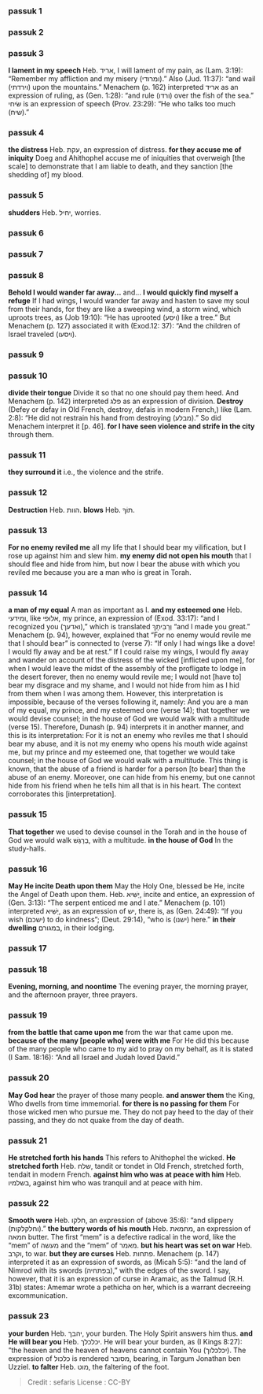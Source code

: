 
### passuk 1

### passuk 2

### passuk 3
<b>I lament in my speech</b> Heb. אריד, I will lament of my pain, as (Lam. 3:19): “Remember my affliction and my misery (ומרודי).” Also (Jud. 11:37): “and wail (וירדתי) upon the mountains.” Menachem (p. 162) interpreted אריד as an expression of ruling, as (Gen. 1:28): “and rule (ורדו) over the fish of the sea.” שּׂיחי is an expression of speech (Prov. 23:29): “He who talks too much (שיח).”

### passuk 4
<b>the distress</b> Heb. עקת, an expression of distress.
<b>for they accuse me of iniquity</b> Doeg and Ahithophel accuse me of iniquities that overweigh [the scale] to demonstrate that I am liable to death, and they sanction [the shedding of] my blood.

### passuk 5
<b>shudders</b> Heb. יחיל, worries.

### passuk 6

### passuk 7

### passuk 8
<b>Behold I would wander far away...</b> and... <b>I would quickly find myself a refuge</b> If I had wings, I would wander far away and hasten to save my soul from their hands, for they are like a sweeping wind, a storm wind, which uproots trees, as (Job 19:10): “He has uprooted (ויסע) like a tree.” But Menachem (p. 127) associated it with (Exod.12: 37): “And the children of Israel traveled (ויסעו).

### passuk 9

### passuk 10
<b>divide their tongue</b> Divide it so that no one should pay them heed. And Menachem (p. 142) interpreted פלג as an expression of division.
<b>Destroy</b> (Defey or defay in Old French, destroy, defais in modern French,) like (Lam. 2:8): “He did not restrain his hand from destroying (מבלע).” So did Menachem interpret it [p. 46].
<b>for I have seen violence and strife in the city</b> through them.

### passuk 11
<b>they surround it</b> i.e., the violence and the strife.

### passuk 12
<b>Destruction</b> Heb. הוות.
<b>blows</b> Heb. תוֹךְ.

### passuk 13
<b>For no enemy reviled me</b> all my life that I should bear my vilification, but I rose up against him and slew him.
<b>my enemy did not open his mouth</b> that I should flee and hide from him, but now I bear the abuse with which you reviled me because you are a man who is great in Torah.

### passuk 14
<b>a man of my equal</b> A man as important as I.
<b>and my esteemed one</b> Heb. ומידעי, like אלוּפי, my prince, an expression of (Exod. 33:17): “and I recognized you (ואדעך),” which is translated וְרַבִּיתָךְ “and I made you great.” Menachem (p. 94), however, explained that “For no enemy would revile me that I should bear” is connected to (verse 7): “If only I had wings like a dove! I would fly away and be at rest.” If I could raise my wings, I would fly away and wander on account of the distress of the wicked [inflicted upon me], for when I would leave the midst of the assembly of the profligate to lodge in the desert forever, then no enemy would revile me; I would not [have to] bear my disgrace and my shame, and I would not hide from him as I hid from them when I was among them. However, this interpretation is impossible, because of the verses following it, namely: And you are a man of my equal, my prince, and my esteemed one (verse 14); that together we would devise counsel; in the house of God we would walk with a multitude (verse 15). Therefore, Dunash (p. 94) interprets it in another manner, and this is its interpretation: For it is not an enemy who reviles me that I should bear my abuse, and it is not my enemy who opens his mouth wide against me, but my prince and my esteemed one, that together we would take counsel; in the house of God we would walk with a multitude. This thing is known, that the abuse of a friend is harder for a person [to bear] than the abuse of an enemy. Moreover, one can hide from his enemy, but one cannot hide from his friend when he tells him all that is in his heart. The context corroborates this [interpretation].

### passuk 15
<b>That together</b> we used to devise counsel in the Torah and in the house of God we would walk בְרָגֶשּׁ, with a multitude.
<b>in the house of God</b> In the study-halls.

### passuk 16
<b>May He incite Death upon them</b> May the Holy One, blessed be He, incite the Angel of Death upon them. Heb. יַשִּׁיא, incite and entice, an expression of (Gen. 3:13): “The serpent enticed me and I ate.” Menachem (p. 101) interpreted יַשִּׁיא, as an expression of יש, there is, as (Gen. 24:49): “If you wish (ישכם) to do kindness”; (Deut. 29:14), “who is (ישנו) here.”
<b>in their dwelling</b> במגורם, in their lodging.

### passuk 17

### passuk 18
<b>Evening, morning, and noontime</b> The evening prayer, the morning prayer, and the afternoon prayer, three prayers.

### passuk 19
<b>from the battle that came upon me</b> from the war that came upon me.
<b>because of the many [people who] were with me</b> For He did this because of the many people who came to my aid to pray on my behalf, as it is stated (I Sam. 18:16): “And all Israel and Judah loved David.”

### passuk 20
<b>May God hear</b> the prayer of those many people.
<b>and answer them</b> the King, Who dwells from time immemorial.
<b>for there is no passing for them</b> For those wicked men who pursue me. They do not pay heed to the day of their passing, and they do not quake from the day of death.

### passuk 21
<b>He stretched forth his hands</b> This refers to Ahithophel the wicked.
<b>He stretched forth</b> Heb. שלח, tandit or tondet in Old French, stretched forth, tendait in modern French.
<b>against him who was at peace with him</b> Heb. בשלמיו, against him who was tranquil and at peace with him.

### passuk 22
<b>Smooth were</b> Heb. חלקו, an expression of (above 35:6): “and slippery (וחלקלקות).”
<b>the buttery words of his mouth</b> Heb. מחמאת, an expression of חמאה butter. The first “mem” is a defective radical in the word, like the “mem” of מעשה and the “mem” of מאמר.
<b>but his heart was set on war</b> Heb. וקרב, to war.
<b>but they are curses</b> Heb. פתחות. Menachem (p. 147) interpreted it as an expression of swords, as (Micah 5:5): “and the land of Nimrod with its swords (בפתחיה),” with the edges of the sword. I say, however, that it is an expression of curse in Aramaic, as the Talmud (R.H. 31b) states: Amemar wrote a pethicha on her, which is a warrant decreeing excommunication.

### passuk 23
<b>your burden</b> Heb. יהבך, your burden. The Holy Spirit answers him thus.
<b>and He will bear you</b> Heb. יכלכלך. He will bear your burden, as (I Kings 8:27): “the heaven and the heaven of heavens cannot contain You (יכלכלוך). The expression of כלכול is rendered מסובר, bearing, in Targum Jonathan ben Uzziel.
<b>to falter</b> Heb. מוט, the faltering of the foot.

>Credit : sefaris
>License : CC-BY
